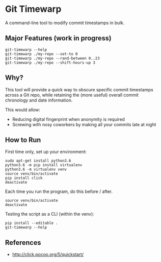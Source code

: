 # Git Timewarp

A command-line tool to modify commit timestamps in bulk.

## Major Features (work in progress)

```
git-timewarp --help
git-timewarp ./my-repo --set-to 0
git-timewarp ./my-repo --rand-between 0..23
git-timewarp ./my-repo --shift-hours-up 3
```

## Why?

This tool will provide a quick way to obscure specific commit timestamps across a Git repo, while retaining the (more useful) overall commit chronology and date information.

This would allow:

* Reducing digital fingerprint when anonymity is required
* Screwing with nosy coworkers by making all your commits late at night


## How to Run

First time only, set up your environment:

```
sudo apt-get install python3.6
python3.6 -m pip install virtualenv
python3.6 -m virtualenv venv
source venv/bin/activate
pip install click
deactivate
```

Each time you run the program, do this before / after.

```
source venv/bin/activate
deactivate
```

Testing the script as a CLI (within the venv):

```
pip install --editable .
git-timewarp --help
```

## References

* http://click.pocoo.org/5/quickstart/
